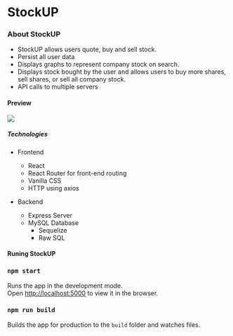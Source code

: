 # StockUP

### About StockUP
- StockUP allows users quote, buy and sell stock.
- Persist all user data
- Displays graphs to represent company stock on search.
- Displays stock bought by the user and allows users to buy more shares, sell shares, or sell all company stock.
- API calls to multiple servers


#### Preview 
![](stockup.gif)


##### Technologies
- Frontend
    - React 
    - React Router for front-end routing
    - Vanilla CSS
    - HTTP using axios

- Backend
    - Express Server
    - MySQL Database
        - Sequelize
        - Raw SQL


#### Runing StockUP
### `npm start`
Runs the app in the development mode.<br />
Open [http://localhost:5000](http://localhost:5000) to view it in the browser.

### `npm run build`

Builds the app for production to the `build` folder and watches files.<br />
